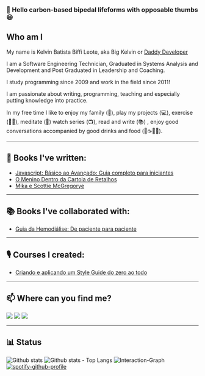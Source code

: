 ### 👋 Hello carbon-based bipedal lifeforms with opposable thumbs 😄
## Who am I

My name is Kelvin Batista Biffi Leote, aka Big Kelvin or [Daddy Developer](https://www.youtube.com/c/KelvinBiffi)

I am a Software Engineering Technician, Graduated in Systems Analysis and Development and Post Graduated in Leadership and Coaching.

I study programming since 2009 and work in the field since 2011!

I am passionate about writing, programming, teaching and especially putting knowledge into practice.

In my free time I like to enjoy my family (:sparkling_heart:), play my projects (:computer:), exercise (:weight_lifting_man:), meditate (:lotus_position:) watch series (📺), read and write (📚) , enjoy good conversations accompanied by good drinks and food (:cheese::coffee::wine_glass:🍺).

------

## 📝 Books I've written:

- [Javascript: Básico ao Avançado: Guia completo para iniciantes](https://amzn.to/3jpQkw6)
- [O Menino Dentro da Cartola de Retalhos](https://amzn.to/2HR6FfC)
- [Mika e Scottie McGregorye](https://amzn.to/2Grb9ZM)

------

## 📚 Books I've collaborated with:

- [Guia da Hemodiálise: De paciente para paciente](https://amzn.to/33kOirD)

------

## 🎙️ Courses I created:

- [Criando e aplicando um Style Guide do zero ao todo](https://www.udemy.com/course/criando-e-aplicando-um-style-guide-do-zero-ao-todo/)

------

## 📫 Where can you find me?

[<img src="https://img.shields.io/badge/LinkedIn-blue?logo=linkedin">](https://www.linkedin.com/in/kelvinbiffi/)
[<img src="https://img.shields.io/badge/Gmail-red?logo=Gmail&logoColor=white">](mailto:kelvinbiffi.developer@gmail.com)
[<img src="https://img.shields.io/badge/-Instagram-d93383?style=flat-square&labelColor=d93383&logo=instagram&logoColor=white">](https://www.instagram.com/kelvinbiffi/)

------

## 📊 Status

![Github stats](https://github-readme-stats.vercel.app/api?username=kelvinbiffi&hide_title=true&show_icons=true&count_private=true&line_height=21)
![Github stats - Top Langs](https://github-readme-stats.vercel.app/api/top-langs/?username=kelvinbiffi&hide_title=true&layout=compact&hide=jupyter%20notebook)
![Interaction-Graph](https://activity-graph.herokuapp.com/graph?username=kelvinbiffi&theme=redical)
[![spotify-github-profile](https://spotify-github-profile.vercel.app/api/view?uid=12159221653&cover_image=true&theme=default)](https://github.com/kittinan/spotify-github-profile)
